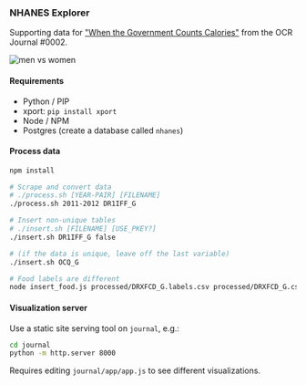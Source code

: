 ### NHANES Explorer

Supporting data for ["When the Government Counts Calories"](https://heyanderson.com/projects/nhanes) from the OCR Journal #0002.

![men vs women](https://user-images.githubusercontent.com/73099/39162010-65ac4fc2-4741-11e8-93e0-e0bc1adf4811.png)

#### Requirements

- Python / PIP
- xport: `pip install xport`
- Node / NPM
- Postgres (create a database called `nhanes`)

#### Process data

```sh
npm install

# Scrape and convert data
# ./process.sh [YEAR-PAIR] [FILENAME]
./process.sh 2011-2012 DR1IFF_G

# Insert non-unique tables
# ./insert.sh [FILENAME] [USE_PKEY?]
./insert.sh DR1IFF_G false

# (if the data is unique, leave off the last variable)
./insert.sh OCQ_G

# Food labels are different
node insert_food.js processed/DRXFCD_G.labels.csv processed/DRXFCD_G.csv
```

#### Visualization server

Use a static site serving tool on `journal`, e.g.:

```sh
cd journal
python -m http.server 8000
```

Requires editing `journal/app/app.js` to see different visualizations.
